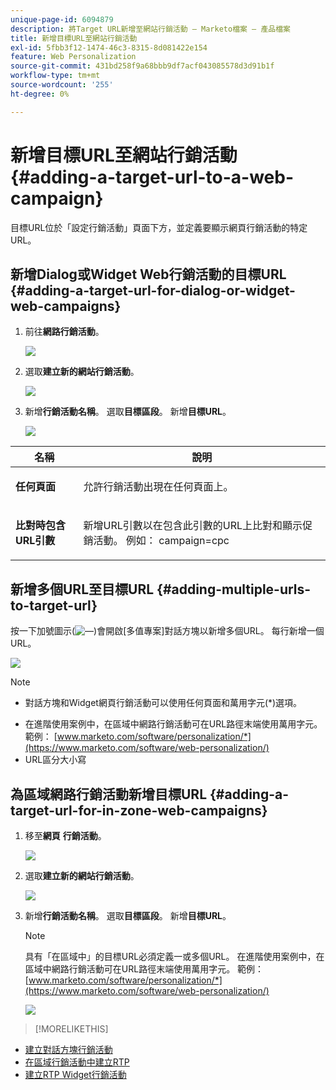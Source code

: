 ```yaml
---
unique-page-id: 6094879
description: 將Target URL新增至網站行銷活動 — Marketo檔案 — 產品檔案
title: 新增目標URL至網站行銷活動
exl-id: 5fbb3f12-1474-46c3-8315-8d081422e154
feature: Web Personalization
source-git-commit: 431bd258f9a68bbb9df7acf043085578d3d91b1f
workflow-type: tm+mt
source-wordcount: '255'
ht-degree: 0%

---
```


# 新增目標URL至網站行銷活動 {#adding-a-target-url-to-a-web-campaign}

目標URL位於「設定行銷活動」頁面下方，並定義要顯示網頁行銷活動的特定URL。

## 新增Dialog或Widget Web行銷活動的目標URL {#adding-a-target-url-for-dialog-or-widget-web-campaigns}

1. 前往&#x200B;**網路行銷活動**。

   ![](assets/web-campaigns-hand-5.jpg)

1. 選取&#x200B;**建立新的網站行銷活動**。

   ![](assets/create-new-web-campaign-hand.jpg)

1. 新增&#x200B;**行銷活動名稱**。 選取&#x200B;**目標區段**。 新增&#x200B;**目標URL**。

   ![](assets/set-web-campaign-hands.jpg)

<table> 
 <thead> 
  <tr> 
   <th colspan="1" rowspan="1">名稱</th> 
   <th colspan="1" rowspan="1">說明</th> 
  </tr> 
 </thead> 
 <tbody> 
  <tr> 
   <td colspan="1" rowspan="1"><strong>任何頁面</strong></td> 
   <td colspan="1" rowspan="1"><p>允許行銷活動出現在任何頁面上。</p></td> 
  </tr> 
  <tr> 
   <td colspan="1" rowspan="1"><p><strong>比對時包含URL引數</strong></p></td> 
   <td colspan="1" rowspan="1">新增URL引數以在包含此引數的URL上比對和顯示促銷活動。 例如： campaign=cpc</td> 
  </tr> 
 </tbody> 
</table>

## 新增多個URL至目標URL {#adding-multiple-urls-to-target-url}

按一下加號圖示(![—](assets/image2015-2-18-8-3a40-3a59.png))會開啟[多值專案]對話方塊以新增多個URL。 每行新增一個URL。

![](assets/image2015-2-23-18-3a15-3a57.png)

>[!NOTE]
>
>* 對話方塊和Widget網頁行銷活動可以使用任何頁面和萬用字元(&#42;)選項。
* 在進階使用案例中，在區域中網路行銷活動可在URL路徑末端使用萬用字元。 範例： [www.marketo.com/software/personalization/*](https://www.marketo.com/software/web-personalization/)
* URL區分大小寫

## 為區域網路行銷活動新增目標URL {#adding-a-target-url-for-in-zone-web-campaigns}

1. 移至&#x200B;**網頁** **行銷活動**。

   ![](assets/web-campaigns-hand-5.jpg)

1. 選取&#x200B;**建立新的網站行銷活動**。

   ![](assets/create-new-web-campaign-hand.jpg)

1. 新增&#x200B;**行銷活動名稱**。 選取&#x200B;**目標區段**。 新增&#x200B;**目標URL**。

   >[!NOTE]
   >
   具有「在區域中」的目標URL必須定義一或多個URL。 在進階使用案例中，在區域中網路行銷活動可在URL路徑末端使用萬用字元。 範例： [www.marketo.com/software/personalization/*](https://www.marketo.com/software/web-personalization/)

   ![](assets/set-web-campaign-multiple-hands.jpg)

>[!MORELIKETHIS]
>
* [建立對話方塊行銷活動](/help/marketo/product-docs/web-personalization/working-with-web-campaigns/create-a-new-dialog-web-campaign.md)
* [在區域行銷活動中建立RTP](/help/marketo/product-docs/web-personalization/working-with-web-campaigns/create-a-new-in-zone-web-campaign.md)
* [建立RTP Widget行銷活動](/help/marketo/product-docs/web-personalization/working-with-web-campaigns/create-a-new-widget-web-campaign.md)
